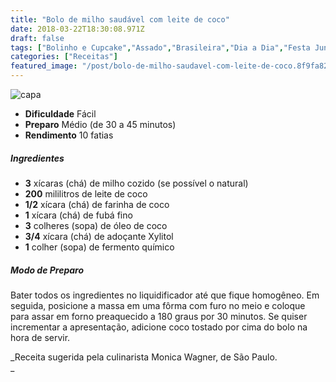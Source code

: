 ```yaml
---
title: "Bolo de milho saudável com leite de coco"
date: 2018-03-22T18:30:08.971Z
draft: false
tags: ["Bolinho e Cupcake","Assado","Brasileira","Dia a Dia","Festa Junina","Bolo","Bolo de milho","Receitas","Receitas rápidas"]
categories: ["Receitas"]
featured_image: "/post/bolo-de-milho-saudavel-com-leite-de-coco.8f9fa82b.jpeg"
---
```


![capa](/post/bolo-de-milho-saudavel-com-leite-de-coco.8f9fa82b.jpeg)

*   **Dificuldade** Fácil
*   **Preparo** Médio (de 30 a 45 minutos)
*   **Rendimento** 10 fatias

##### Ingredientes

*   **3** xícaras (chá) de milho cozido (se possível o natural)
*   **200** mililitros de leite de coco
*   **1/2** xícara (chá) de farinha de coco
*   **1** xícara (chá) de fubá fino
*   **3** colheres (sopa) de óleo de coco
*   **3/4** xícara (chá) de adoçante Xylitol
*   **1** colher (sopa) de fermento químico

##### Modo de Preparo

Bater todos os ingredientes no liquidificador até que fique homogêneo. Em seguida, posicione a massa em uma fôrma com furo no meio e coloque para assar em forno preaquecido a 180 graus por 30 minutos. Se quiser incrementar a apresentação, adicione coco tostado por cima do bolo na hora de servir.

_Receita sugerida pela culinarista Monica Wagner, de São Paulo.  
_
